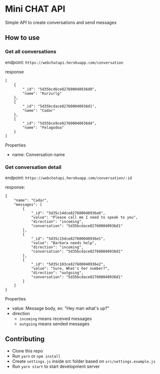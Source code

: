 # Mini CHAT API

Simple API to create conversations and send messages

## How to use

### Get all conversations

endpoint: `https://webchatapi.herokuapp.com/conversation`

response
```
[
    {
        "_id": "5d35bcd6ce827600040936d0",
        "name": "Kurzurlg"
    },
    {
        "_id": "5d35bcdace827600040936d1",
        "name": "Cadar"
    },
    {
        "_id": "5d35bce9ce827600040936d4",
        "name": "Felagodoa"
    }
]
```

Properties

- name: Conversation name

### Get conversation detail

endpoint: `https://webchatapi.herokuapp.com/conversation/:id`

response:
```
{
    "name": "Cadar",
    "messages": [
        {
            "_id": "5d35c14dce827600040936e0",
            "value": "Please call me I need to speak to you",
            "direction": "incoming",
            "conversation": "5d35bcdace827600040936d1"
        },
        {
            "_id": "5d35c15dce827600040936e1",
            "value": "Barbara needs help",
            "direction": "incoming",
            "conversation": "5d35bcdace827600040936d1"
        },
        {
            "_id": "5d35c183ce827600040936e2",
            "value": "Sure, What's her number?",
            "direction": "outgoing",
            "conversation": "5d35bcdace827600040936d1"
        }
    ]
}
```

Properties

- value: Message body, ex: "Hey man what's up?"
- direction
  - `incoming` means received messages
  - `outgoing` means sended messages

## Contributing

- Clone this repo
- Run `yarn` or `npm install`
- Create `settings.js` inside src folder based on `src/settings.example.js`
- Run `yarn start` to start development server